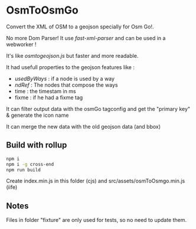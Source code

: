 # OsmToOsmGo

Convert the XML of OSM to a geojson specially for Osm Go!.

No more Dom Parser! It use _fast-xml-parser_ and can be used in a webworker !

It's like  _osmtogeojson.js_ but faster and more readable.


It had usefull properties to the geojson features like :
 - _usedByWays_ : if a node is used by a way
 - _ndRef_ : The nodes that compose the ways
 - time : the timestam in ms
 - fixme : if he had a fixme tag

It can filter output data with the osmGo tagconfig and get the "primary key" & generate the icon name

It can merge the new data with the old geojson data (and bbox)

## Build with rollup
```sh
npm i
npm i -g cross-end
npm run build
```
Create index.min.js in this folder (cjs) and src/assets/osmToOsmgo.min.js (iife)

## Notes
Files in folder "fixture" are only used for tests, so no need to update them.